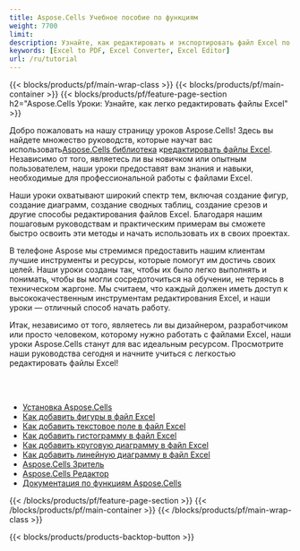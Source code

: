 ```yaml
---
title: Aspose.Cells Учебное пособие по функциям
weight: 7700
limit:
description: Узнайте, как редактировать и экспортировать файл Excel по коду.
keywords: [Excel to PDF, Excel Converter, Excel Editor]
url: /ru/tutorial
---
```

{{< blocks/products/pf/main-wrap-class >}}
{{< blocks/products/pf/main-container >}}
{{< blocks/products/pf/feature-page-section h2="Aspose.Cells Уроки: Узнайте, как легко редактировать файлы Excel" >}}

<p>
 Добро пожаловать на нашу страницу уроков Aspose.Cells! Здесь вы найдете множество руководств, которые научат вас использовать<a href="https://www.nuget.org/packages/Aspose.Cells">Aspose.Cells библиотека</a> к<a href="https://products.aspose.app/cells/editor/">редактировать файлы Excel</a>. Независимо от того, являетесь ли вы новичком или опытным пользователем, наши уроки предоставят вам знания и навыки, необходимые для профессиональной работы с файлами Excel.
</p>
<p>
Наши уроки охватывают широкий спектр тем, включая создание фигур, создание диаграмм, создание сводных таблиц, создание срезов и другие способы редактирования файлов Excel. Благодаря нашим пошаговым руководствам и практическим примерам вы сможете быстро освоить эти методы и начать использовать их в своих проектах.</p>
<p>
В телефоне Aspose мы стремимся предоставить нашим клиентам лучшие инструменты и ресурсы, которые помогут им достичь своих целей. Наши уроки созданы так, чтобы их было легко выполнять и понимать, чтобы вы могли сосредоточиться на обучении, не теряясь в техническом жаргоне. Мы считаем, что каждый должен иметь доступ к высококачественным инструментам редактирования Excel, и наши уроки — отличный способ начать работу.</p>
<p>
Итак, независимо от того, являетесь ли вы дизайнером, разработчиком или просто человеком, которому нужно работать с файлами Excel, наши уроки Aspose.Cells станут для вас идеальным ресурсом. Просмотрите наши руководства сегодня и начните учиться с легкостью редактировать файлы Excel!
</p>

<br />
<br />

<div class="code-sample">
    <ul class="link-list">
        <li class="link-item"><a href="https://docs.aspose.com/cells/net/installation/">Установка Aspose.Cells</a></li>
        <li class="link-item"><a href="add-shapes-in-excel">Как добавить фигуры в файл Excel</a></li>
        <li class="link-item"><a href="add-textbox-in-excel">Как добавить текстовое поле в файл Excel</a></li>
        <li class="link-item"><a href="add-column-chart-in-excel">Как добавить гистограмму в файл Excel</a></li>
        <li class="link-item"><a href="add-pie-chart-in-excel">Как добавить круговую диаграмму в файл Excel</a></li>
        <li class="link-item"><a href="add-line-chart-in-excel">Как добавить линейную диаграмму в файл Excel</a></li>
        <li class="link-item"><a href="https://products.aspose.app/cells/viewer/">Aspose.Cells Зритель</a></li> 
        <li class="link-item"><a href="https://products.aspose.app/cells/editor/">Aspose.Cells Редактор</a></li>        
        <li class="link-item"><a href="https://docs.aspose.com/cells/net/features/">Документация по функциям Aspose.Cells</a></li>
    </ul>
</div>



{{< /blocks/products/pf/feature-page-section >}}
{{< /blocks/products/pf/main-container >}}
{{< /blocks/products/pf/main-wrap-class >}}

{{< blocks/products/products-backtop-button >}}